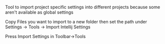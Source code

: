 Tool to import project specific settings into different projects because some aren't available as global settings

Copy Files you want to import to a new folder then set the path under
Settings -> Tools -> Import Intellij Settings

Press Import Settings in Toolbar->Tools
